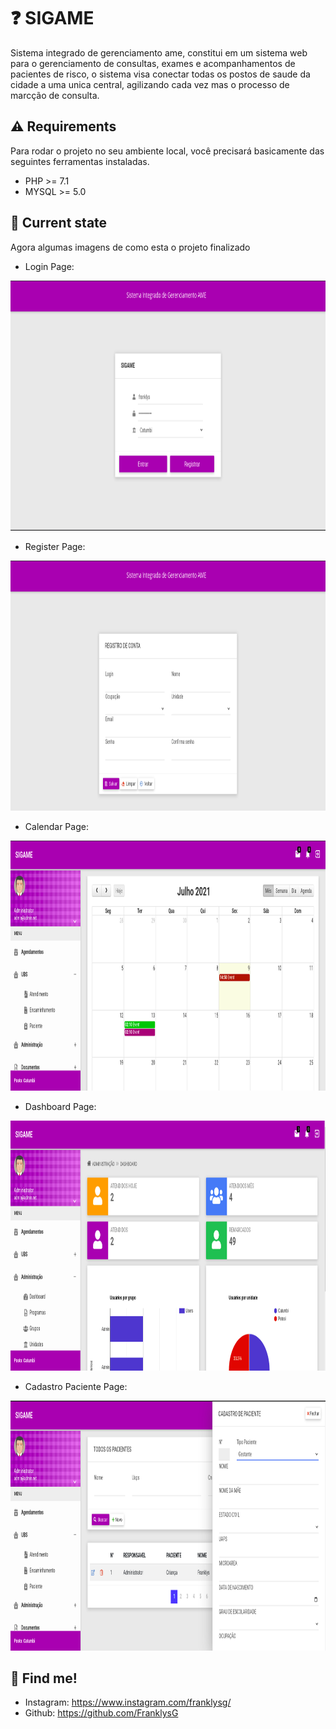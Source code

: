 # ❓ SIGAME

Sistema integrado de gerenciamento ame, constitui em um sistema web para o gerenciamento de consultas, exames e acompanhamentos de pacientes de risco, o sistema visa conectar todas os postos de saude da cidade a uma unica central, agilizando cada vez mas o processo de marcção de consulta.

## ⚠️ Requirements

Para rodar o projeto no seu ambiente local, você precisará basicamente das seguintes ferramentas instaladas.
- PHP >= 7.1
- MYSQL >= 5.0

## 📱 Current state

Agora algumas imagens de como esta o projeto finalizado

- Login Page:
<img src="https://github.com/FranklysG/sigame/blob/main/app/images/readme/loginPage.png" height="400px">


- Register Page:
<img src="https://github.com/FranklysG/sigame/blob/main/app/images/readme/registerPage.png" height="400px">


- Calendar Page:
<img src="https://github.com/FranklysG/sigame/blob/main/app/images/readme/calendarPage.png" height="400px">


- Dashboard Page:
<img src="https://github.com/FranklysG/sigame/blob/main/app/images/readme/dashboardPage.png" height="400px">

- Cadastro Paciente Page:
<img src="https://github.com/FranklysG/sigame/blob/main/app/images/readme/cadastroPaciente.png" height="400px">

## 📌 Find me!
- Instagram: https://www.instagram.com/franklysg/
- Github: https://github.com/FranklysG